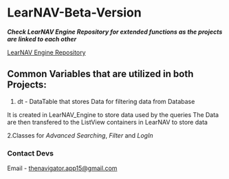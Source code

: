 # **LearNAV-Beta-Version**
***Check LearNAV Engine Repository for extended functions as the projects are linked to each other***

[LearNAV Engine Repository](https://github.com/the-navigator/LearNAV-Engine-MySQL)

## Common Variables that are utilized in both Projects:

1. dt - DataTable that stores Data for filtering data from Database

It is created in LearNAV_Engine to store data used by the queries
The Data are then transfered to the ListView containers in LearNAV to store data

2.Classes for *Advanced Searching*, *Filter* and *LogIn*

### Contact Devs
Email - <thenavigator.app15@gmail.com>
